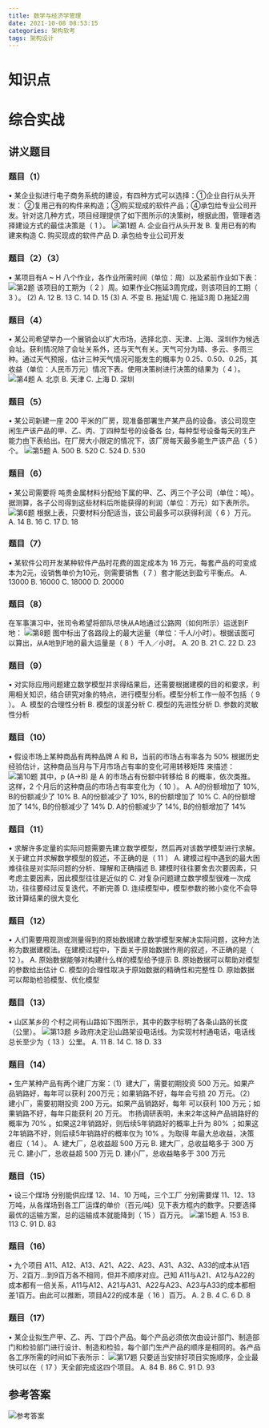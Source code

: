 ```yaml
---
title: 数学与经济学管理
date: 2021-10-08 08:53:15
categories: 架构软考
tags: 架构设计
---
```



# 知识点

<!--more-->

# 综合实战
## 讲义题目
### 题目（1）
• 某企业拟进行电子商务系统的建设，有四种方式可以选择：①企业自行从头开发： ②复用己有的构件来构造；③购买现成的软件产品；④承包给专业公司开发。针对这几种方式，项目经理提供了如下图所示的决策树，根据此图，管理者选择建设方式的最佳决策是（ 1 ）。
![第1题](/images/系统架构师/数学与经济管理-第1题.png)
A. 企业自行从头开发
B. 复用已有的构建来构造
C. 购买现成的软件产品
D. 承包给专业公司开发

### 题目（2）（3）
• 某项目有A ~ H 八个作业，各作业所需时间（单位：周）以及紧前作业如下表：
![第2题](/images/系统架构师/数学与经济管理-第2题.png)
该项目的工期为（ 2 ）周。如果作业C拖延3周完成，则该项目的工期（ 3 ）。
(2) A. 12       B. 13       C. 14       D. 15 
(3) A. 不变     B. 拖延1周     C. 拖延3周       D.拖延2周

### 题目（4）
• 某公司希望举办一个展销会以扩大市场，选择北京、天津、上海、深圳作为候选会址。获利情况除了会址关系外，还与天气有关。天气可分为晴、多云、多雨三种。通过天气预报，估计三种天气情况可能发生的概率为 0.25、0.50、0.25，其收益（单位：人民币万元）情况下表。使用决策树进行决策的结果为（ 4 ）。
![第4题](/images/系统架构师/数学与经济管理-第4题.png)
A. 北京     B. 天津     C. 上海     D. 深圳

### 题目（5）
• 某公司新建一座 200 平米的厂房，现准备部署生产某产品的设备。该公司现空闲生产该产品的甲、乙、丙、丁四种型号的设备各 台，每种型号设备每天的生产能力由下表给出。在厂房大小限定的情况下，该厂房每天最多能生产该产品（ 5 ）个。
![第5题](/images/系统架构师/数学与经济管理-第5题.png)
A. 500      B. 520      C. 524      D. 530 

### 题目（6）
• 某公司需要将 吨贵金属材料分配给下属的甲、乙、丙三个子公司（单位：吨）。据测算，各子公司得到这些材料后所能获得的利润（单位：万元）如下表所示。
![第6题](/images/系统架构师/数学与经济管理-第6题.png)
根据上表，只要材料分配适当，该公司最多可以获得利润（ 6 ）万元。
A. 14       B. 16       C. 17       D. 18 

### 题目（7）
• 某软件公司开发某种软件产品时花费的固定成本为 16 万元，每套产品的可变成本为2元，设销售单价为10元，则需要销售（ 7 ）套才能达到盈亏平衡点。
A. 13000        B. 16000        C. 18000        D. 20000

### 题目（8）
在军事演习中，张司令希望将部队尽快从A地通过公路网（如何所示）运送到F地：
![第8题](/images/系统架构师/数学与经济管理-第8题.png)
图中标出了各路段上的最大运量（单位：千人/小时）。根据该图可以算出，从A地到F地的最大运量是（ 8 ）千人／小时。
A. 20       B. 21       C. 22       D. 23

### 题目（9）
• 对实际应用问题建立数学模型并求得结果后，还需要根据建模的目的和要求，利用相关知识，结合研究对象的特点，进行模型分析。模型分析工作一般不包括（ 9 ）。
A. 模型的合理性分析 
B. 模型的误差分析
C. 模型的先进性分析 
D. 参数的灵敏性分析

### 题目（10）
• 假设市场上某种商品有两种品牌 A 和 B，当前的市场占有率各为 50% 根据历史经验估计，这种商品当月与下月市场占有率的变化可用转移矩阵 来描述：
![第10题](/images/系统架构师/数学与经济管理-第10题.png)
其中，p (A->B) 是 A 的市场占有份额中转移给 B 的概率，依次类推。这样，2 个月后的这种商品的市场占有率变化为（ 10 ）。
A. A的份额增加了 10%, B的份额减少了 10%
B. A的份额减少了 10%, B的份额增加了 10%
C. A的份额增加了 14%, B的份额减少了 14%
D. A的份额减少了 14%, B的份额增加了 14%

### 题目（11）
• 求解许多定量的实际问题需要先建立数学模型，然后再对该数学模型进行求解。关于建立并求解数学模型的叙述，不正确的是（ 11 ）
A. 建模过程中遇到的最大困难往往是对实际问题的分析、理解和正确描述
B. 建模时往往要舍去次要因素，只考虑主要因素，因此模型往往是近似的
C. 对复杂问题建立数学模型很难一次成功，往往要经过反复迭代，不断完善
D. 连续模型中，模型参数的微小变化不会导致计算结果的很大变化

### 题目（12）
• 人们需要用观测或测量得到的原始数据建立数学模型来解决实际问题，这种方法称为数据建模法。在建模过程中，下面关于原始数据作用的叙述，不正确的是（ 12 ）。
A. 原始数据能够对构建什么样的模型给予提示
B. 原始数据可以帮助对模型的参数给出估计
C. 模型的合理性取决于原始数据的精确性和完整性
D. 原始数据可以帮助检验模型、优化模型

### 题目（13）
• 山区某乡的 个村之间有山路如下图所示，其中的数字标明了各条山路的长度（公里）。
![第13题](/images/系统架构师/数学与经济管理-第13题.png)
乡政府决定沿山路架设电话线。为实现村村通电话，电话线总长至少为（ 13 ）公里。
A. 11       B. 14       C. 18       D. 33 

### 题目（14）
• 生产某种产品有两个建厂方案：（1）建大厂，需要初期投资 500 万元。如果产品销路好，每年可以获利 200万元；如果销路不好，每年会亏损 20 万元。（2）建小厂，需要初期投资 200 万元。如果产品销路好，每年
可以获利 100 万元；如果销路不好，每年只能获利 20 万元。
市扬调研表明，未来2年这种产品销路好的概率为 70% 。如果这2年销路好，则后续5年销路好的概率上升为 80% ；如果这2年销路不好，则后续5年销路好的概率仅为 10% 。为取得 年最大总收益，决策者应（ 14 ）。
A. 建大厂，总收益超 500 万元 
B. 建大厂，总收益略多于 300 万元
C. 建小厂，总收益超 500 万元 
D. 建小厂，总收益略多于 300 万元

### 题目（15）
• 设三个煤场 分别能供应煤 12、14、10 万吨，三个工厂 分别需要煤 11、12、13 万吨，从各煤场到各工厂运煤的单价（百元/吨）见下表方框内的数字。只要选择最优的运输方案，总的运输成本就能降到（ 15 ）百万元。
![第15题](/images/系统架构师/数学与经济管理-第15题.png)
A. 153      B. 113      C. 91       D. 83 

### 题目（16）
• 九个项目 A11、A12、A13、A21、A22、A23、A31、A32、A33的成本从1百万、2百万...到9百万各不相同，但并不顺序对应。己知 A11与A21、A12与A22的成本都有一倍关系，A11与A12、A21与A31、A22与A23、A23与A33的成本都相差1百万。由此可以推断，项目A22的成本是（ 16 ）百万。
A. 2        B. 4        C. 6        D. 8 

### 题目（17）
• 某企业拟生产甲、乙、丙、丁四个产品。每个产品必须依次由设计部门、制造部门和检验部门进行设计、制造和检验，每个部门生产产品的顺序是相同的。各产品各工序所需的时间如下表所示：
![第17题](/images/系统架构师/数学与经济管理-第17题.png)
只要适当安排好项目实施顺序，企业最快可以在（ 17 ）天全部完成这四个项目。
A. 84       B. 86       C. 91       D. 93 

## 参考答案
![参考答案](/images/系统架构师/数学与经济管理-参考答案.png)